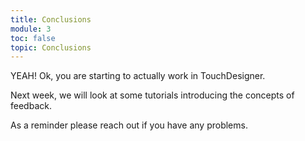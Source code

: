 ```yaml
---
title: Conclusions
module: 3
toc: false
topic: Conclusions
---
```



YEAH! Ok, you are starting to actually work in TouchDesigner.

Next week, we will look at some tutorials introducing the concepts of feedback. 

As a reminder please reach out if you have any problems. 

<!-- These are some edits -->
